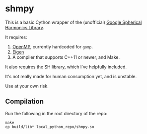 # shmpy

This is a basic Cython wrapper of the (unofficial)
[Google Spherical Harmonics Library](https://github.com/google/spherical-harmonics).

It requires:
1. [OpenMP](https://gcc.gnu.org/onlinedocs/libgomp/), currently hardcoded for `gomp`.
2. [Eigen](http://eigen.tuxfamily.org)
3. A compiler that supports C++11 or newer, and Make.

It also requires the SH library, which I've helpfully included.

It's not really made for human consumption yet, and is unstable.

Use at your own risk.

## Compilation

Run the following in the root directory of the repo:

    make
    cp build/lib* local_python_repo/shmpy.so


